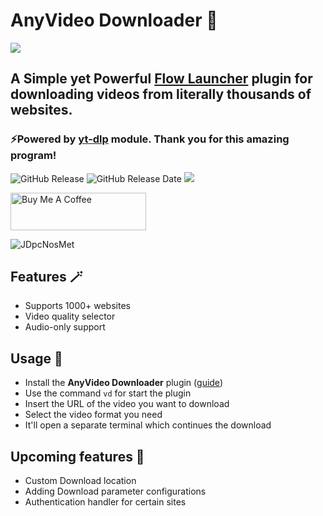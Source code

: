 # AnyVideo Downloader 🔻


![](https://github.com/user-attachments/assets/18a6cff4-ee86-4322-a72d-c6a02628503a)

## A Simple yet Powerful [Flow Launcher](https://github.com/Flow-Launcher/Flow.Launcher) plugin for downloading videos from literally thousands of websites.
### ⚡Powered by [yt-dlp](https://github.com/yt-dlp/yt-dlp) module. Thank you for this amazing program!
![GitHub Release](https://img.shields.io/github/v/release/z1nc0r3/AnyVideo-Downloader-Flow-Plugin) ![GitHub Release Date](https://img.shields.io/github/release-date/z1nc0r3/AnyVideo-Downloader-Flow-Plugin) ![](https://img.shields.io/github/downloads/z1nc0r3/AnyVideo-Downloader-Flow-Plugin/total)

<a href="https://www.buymeacoffee.com/z1nc0r3" target="_blank"><img src="https://cdn.buymeacoffee.com/buttons/v2/default-yellow.png" alt="Buy Me A Coffee" style="height: 60px !important;width: 217px !important;" ></a>

![JDpcNosMet](https://github.com/user-attachments/assets/5049273d-72f9-4d7b-86cb-1a924b0f5b21)


## Features 🪄
- Supports 1000+ websites
- Video quality selector
- Audio-only support


## Usage 👤
- Install the **AnyVideo Downloader** plugin ([guide](https://github.com/Flow-Launcher/Flow.Launcher/?tab=readme-ov-file#-plugin-store))
- Use the command ```vd``` for start the plugin
- Insert the URL of the video you want to download
- Select the video format you need
- It'll open a separate terminal which continues the download


## Upcoming features 💚
- Custom Download location
- Adding Download parameter configurations
- Authentication handler for certain sites
